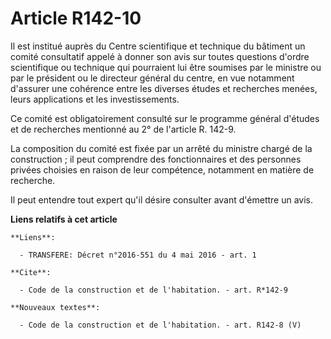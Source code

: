 # Article R142-10

Il est institué auprès du Centre scientifique et technique du bâtiment un comité consultatif appelé à donner son avis sur
toutes questions d'ordre scientifique ou technique qui pourraient lui être soumises par le ministre ou par le président ou le
directeur général du centre, en vue notamment d'assurer une cohérence entre les diverses études et recherches menées, leurs
applications et les investissements. 

Ce comité est obligatoirement consulté sur le programme général d'études et de recherches mentionné au 2° de l'article R.
142-9. 

La composition du comité est fixée par un arrêté du ministre chargé de la construction ; il peut comprendre des
fonctionnaires et des personnes privées choisies en raison de leur compétence, notamment en matière de recherche. 

Il peut entendre tout expert qu'il désire consulter avant d'émettre un avis.

**Liens relatifs à cet article**

	**Liens**:

	  - TRANSFERE: Décret n°2016-551 du 4 mai 2016 - art. 1

	**Cite**:

	  - Code de la construction et de l'habitation. - art. R*142-9

	**Nouveaux textes**:

	  - Code de la construction et de l'habitation. - art. R142-8 (V)
